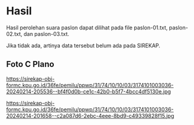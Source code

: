 # Hasil

Hasil perolehan suara paslon dapat dilihat pada file paslon-01.txt, paslon-02.txt, dan paslon-03.txt.

Jika tidak ada, artinya data tersebut belum ada pada SIREKAP.

## Foto C Plano

https://sirekap-obj-formc.kpu.go.id/36fe/pemilu/ppwp/31/74/10/10/03/3174101003036-20240214-205536--bf4f0d0b-ce1c-42b0-b5f7-4bcc4df5130e.jpg

https://sirekap-obj-formc.kpu.go.id/36fe/pemilu/ppwp/31/74/10/10/03/3174101003036-20240214-201658--c2a087d6-2ebc-4eee-8bd9-c49339828f15.jpg
